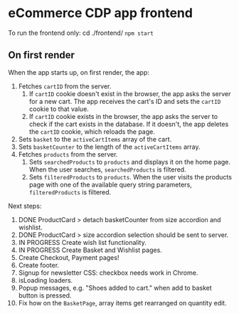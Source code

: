 # eCommerce CDP app frontend

To run the frontend only: cd ./frontend/ `npm start`

## On first render
When the app starts up, on first render, the app:

1. Fetches `cartID` from the server.
   1. If `cartID` cookie doesn't exist in the browser, the app asks the server for a new cart. The app receives the cart's ID and sets the `cartID` cookie to that value.
   2. If `cartID` cookie exists in the browser, the app asks the server to check if the cart exists in the database. If it doesn't, the app deletes the `cartID` cookie, which reloads the page.
2. Sets `basket` to the `activeCartItems` array of the cart.
3. Sets `basketCounter` to the length of the `activeCartItems` array.
4. Fetches `products` from the server. 
   1. Sets `searchedProducts` to `products` and displays it on the home page. When the user searches, `searchedProducts` is filtered.
   2. Sets `filteredProducts` to `products`. When the user visits the products page with one of the available query string parameters, `filteredProducts` is filtered.



Next steps:
1. DONE ProductCard > detach basketCounter from size accordion and wishlist.
2. DONE ProductCard > size accordion selection should be sent to server.
3. IN PROGRESS Create wish list functionality.
4. IN PROGRESS Create Basket and Wishlist pages.
5. Create Checkout, Payment pages!
6. Create footer.
7. Signup for newsletter CSS: checkbox needs work in Chrome.
8. isLoading loaders.
9. Popup messages, e.g. "Shoes added to cart." when add to basket button is pressed.
10. Fix how on the `BasketPage`, array items get rearranged on quantity edit.
